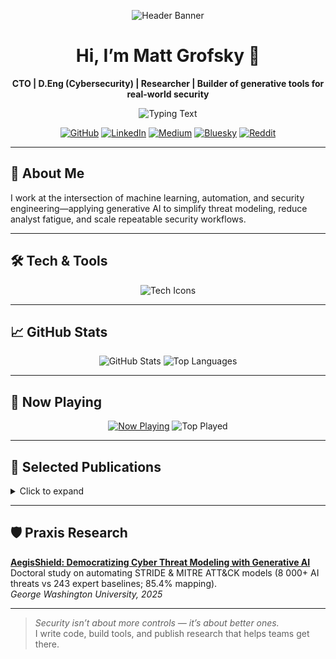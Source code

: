 <!-- Header image (replace URL with your own) -->
<p align="center">
  <img src="https://raw.githubusercontent.com/YOUR_USERNAME/YOUR_USERNAME/master/header.png" alt="Header Banner"/>
</p>

<h1 align="center">Hi, I’m Matt Grofsky 👋</h1>
<p align="center"><strong>CTO | D.Eng (Cybersecurity) | Researcher | Builder of generative tools for real-world security</strong></p>

<p align="center">
  <img src="https://readme-typing-svg.demolab.com?font=IBM+Plex+Mono&weight=500&size=24&duration=3000&pause=1000&color=01F7A1&background=0A0A0A&lines=Building+generative+AI+for+security;Simplifying+threat+modeling;Scaling+security+workflows" alt="Typing Text"/>
</p>

<p align="center">
  <a href="https://github.com/mattgrofsky"><img src="https://img.shields.io/badge/GitHub-mattgrofsky-181717?style=for-the-badge&logo=github" alt="GitHub"/></a>
  <a href="https://linkedin.com/in/mattgrofsky"><img src="https://img.shields.io/badge/LinkedIn-Matt%20Grofsky-0A66C2?style=for-the-badge&logo=linkedin" alt="LinkedIn"/></a>
  <a href="https://medium.com/@mgrofsky"><img src="https://img.shields.io/badge/Medium-000000?style=for-the-badge&logo=medium" alt="Medium"/></a>
  <a href="https://bsky.app/profile/codemunkee.bsky.social"><img src="https://img.shields.io/badge/Bluesky-1DA1F2?style=for-the-badge&logo=bluesky" alt="Bluesky"/></a>
  <a href="https://reddit.com/user/code_munkee"><img src="https://img.shields.io/badge/Reddit-FF4500?style=for-the-badge&logo=reddit" alt="Reddit"/></a>
</p>

---

## 🚀 About Me  
I work at the intersection of machine learning, automation, and security engineering—applying generative AI to simplify threat modeling, reduce analyst fatigue, and scale repeatable security workflows.

---

## 🛠 Tech & Tools  
<p align="center">
  <img src="https://skillicons.dev/icons?i=python,go,aws,gcp,kubernetes,docker,git,ansible,terraform" alt="Tech Icons"/>
</p>

---

## 📈 GitHub Stats  
<p align="center">
  <img src="https://github-readme-stats.vercel.app/api?username=mattgrofsky&show_icons=true&theme=dark&hide_border=true" alt="GitHub Stats"/>
  <img src="https://github-readme-stats.vercel.app/api/top-langs/?username=mattgrofsky&layout=compact&theme=dark&hide_border=true" alt="Top Languages"/>
</p>

---

## 🎵 Now Playing  
<p align="center">
  <a href="https://readme-typing-svg.demolab.com/api/now-playing?open"><img src="https://readme-typing-svg.demolab.com/api/now-playing" alt="Now Playing"/></a>  
  <img src="https://readme-typing-svg.demolab.com/api/top-played" alt="Top Played"/>
</p>

---

## 📖 Selected Publications  
<details>
  <summary>Click to expand</summary>

  - [Decoding Security: Leveraging Generative AI to Transform SAST Results into Actionable Insights](https://medium.com/bugbountywriteup/decoding-security-leveraging-generative-ai-to-transform-sast-results-into-actionable-insights-d3669efa4858)  
    *Published in InfoSec Write-ups*

  - [Decoding Deception: Navigating the Maze of Cyber Attribution](https://medium.com/@mgrofsky/decoding-deception-navigating-the-maze-of-cyber-attribution-a3b018719dc2)  
    *Oct 2023*

  - [Just-In-Time Access in Google Cloud: Enhancing Security with Real-time Alerts](https://medium.com/bugbountywriteup/just-in-time-access-in-google-cloud-enhancing-security-with-real-time-alerts-935de53cb8d3)  
    *Published in InfoSec Write-ups*

  - [Security & Privacy by Design](https://medium.com/@mgrofsky/implement-cybersecurity-from-the-start-7d04e60857d2)  
    *Aug 2023*

  - [Analyze Your Call Recordings With Google AI](https://medium.com/@mgrofsky/analyze-your-call-recordings-with-google-ai-6e15ddcdac1d)  
    *Sep 2020*

  - [Google AI Vision & Text to Speech on a Raspberry Pi](https://medium.com/swlh/google-ai-vision-text-to-speech-on-a-raspberry-pi-875dc13b3d73)  
    *Published in The Startup*

  - [Building Scaleable .NET Apps Without Windows](https://medium.com/swlh/building-scaleable-net-apps-without-windows-de6d3ad5de1a)  
    *Published in The Startup*

  - [Error Budgeting & Site Reliability Engineering](https://medium.com/swlh/error-budgeting-site-reliability-engineering-e71b104daa73)  
    *Published in The Startup*

</details>

---

## 🛡️ Praxis Research  
**[AegisShield: Democratizing Cyber Threat Modeling with Generative AI](https://www.proquest.com/docview/3233915741)**  
Doctoral study on automating STRIDE & MITRE ATT&CK models (8 000+ AI threats vs 243 expert baselines; 85.4% mapping).  
*George Washington University, 2025*

---

> *Security isn’t about more controls — it’s about better ones.*  
> I write code, build tools, and publish research that helps teams get there.
